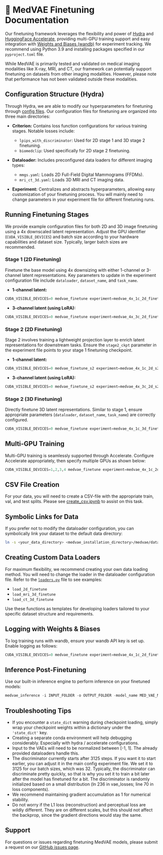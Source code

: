 # 🔧 MedVAE Finetuning Documentation

Our finetuning framework leverages the flexibility and power of [Hydra](https://github.com/facebookresearch/hydra) and [HuggingFace Accelerate](https://github.com/huggingface/accelerate), providing multi-GPU training support and easy integration with [Weights and Biases (wandb)](https://wandb.ai/) for experiment tracking. We recommend using Python 3.9 and installing packages specified in our `pyproject.toml` file.

While MedVAE is primarily tested and validated on medical imaging modalities like X-ray, MRI, and CT, our framework can potentially support finetuning on datasets from other imaging modalities. However, please note that performance has not been validated outside these modalities.

## Configuration Structure (Hydra)

Through Hydra, we are able to modify our hyperparameters for finetuning through [config files](../configs/). Our configuration files for finetuning are organized into three main directories:

- **Criterion:** Contains loss function configurations for various training stages. Notable losses include:

  - `lpips_with_discriminator`: Used for 2D stage 1 and 3D stage 2 finetuning.
  - `biomedclip`: Used specifically for 2D stage 2 finetuning.

- **Dataloader:** Includes preconfigured data loaders for different imaging types:

  - `mmgs.yaml`: Loads 2D Full-Field Digital Mammograms (FFDMs).
  - `mri_ct_3d.yaml`: Loads 3D MRI and CT imaging data.

- **Experiment:** Centralizes and abstracts hyperparameters, allowing easy customization of your finetuning process. You will mainly need to change parameters in your experiment file for different finetuning runs.

## Running Finetuning Stages

We provide example configuration files for both 2D and 3D image finetuning using a 4x downscaled latent representation. Adjust the GPU identifier (`CUDA_VISIBLE_DEVICES`) and batch size according to your hardware capabilities and dataset size. Typically, larger batch sizes are recommended.

### Stage 1 (2D Finetuning)

Finetune the base model using 4x downsizing with either 1-channel or 3-channel latent representations. Key parameters to update in the experiment configuration file include `dataloader`, `dataset_name`, and `task_name`.

- **1-channel latent:**

```python
CUDA_VISIBLE_DEVICES=0 medvae_finetune experiment=medvae_4x_1c_2d_finetuning
```

- **3-channel latent (using LoRA):**

```python
CUDA_VISIBLE_DEVICES=0 medvae_finetune experiment=medvae_4x_3c_2d_finetuning
```

### Stage 2 (2D Finetuning)

Stage 2 involves training a lightweight projection layer to enrich latent representations for downstream tasks. Ensure the `stage2_ckpt` parameter in the experiment file points to your stage 1 finetuning checkpoint.

- **1-channel latent:**

```python
CUDA_VISIBLE_DEVICES=0 medvae_finetune_s2 experiment=medvae_4x_1c_2d_s2_finetuning
```

- **3-channel latent (using LoRA):**

```python
CUDA_VISIBLE_DEVICES=0 medvae_finetune_s2 experiment=medvae_4x_3c_2d_s2_finetuning
```

### Stage 2 (3D Finetuning)

Directly finetune 3D latent representations. Similar to stage 1, ensure appropriate parameters (`dataloader`, `dataset_name`, `task_name`) are correctly configured.

```python
CUDA_VISIBLE_DEVICES=0 medvae_finetune experiment=medvae_4x_1c_3d_finetuning
```

## Multi-GPU Training

Multi-GPU training is seamlessly supported through Accelerate. Configure Accelerate appropriately, then specify multiple GPUs as shown below:

```python
CUDA_VISIBLE_DEVICES=1,2,3,4 medvae_finetune experiment=medvae_4x_1c_2d_finetuning
```

## CSV File Creation

For your data, you will need to create a CSV-file with the appropriate train, val, and test splits. Please see [create_csv.ipynb](create_csv.ipynb) to assist on this task.

## Symbolic Links for Data

If you prefer not to modify the dataloader configuration, you can symbolically link your dataset to the default data directory:

```bash
ln -s <your_data_directory> <medvae_installation_directory>/medvae/data
```

## Creating Custom Data Loaders

For maximum flexibility, we recommend creating your own data loading method. You will need to change the loader in the dataloader configuration file. Refer to the [`loaders.py`](../medvae/utils/loaders.py) file to see examples:

- `load_2d_finetune`
- `load_mri_3d_finetune`
- `load_ct_3d_finetune`

Use these functions as templates for developing loaders tailored to your specific dataset structure and requirements.

## Logging with Weights & Biases

To log training runs with wandb, ensure your wandb API key is set up. Enable logging as follows:

```python
CUDA_VISIBLE_DEVICES=0 medvae_finetune experiment=medvae_4x_1c_2d_finetuning logger=wandb
```

## Inference Post-Finetuning

Use our built-in inference engine to perform inference on your finetuned models:

```python
medvae_inference -i INPUT_FOLDER -o OUTPUT_FOLDER -model_name MED_VAE_MODEL -modality MODALITY -ckpt_path YOUR_CKPT_PATH
```

## Troubleshooting Tips

- If you encounter a `state_dict` warning during checkpoint loading, simply wrap your checkpoint weights within a dictionary under the `'state_dict'` key.
- Creating a separate conda environment will help debugging considerably. Especially with hydra / accelerate configurations.
- Input to the VAEs will need to be normalized between \[-1, 1\]. The already provided dataloaders handle this.
- The discriminator currently starts after 3125 steps. If you want it to start earlier, you can adjust it in the main config experiment file. We set it to 3125 for our batch sizes, which was 32. Typically, the discriminator can discriminate pretty quickly, so that is why you set it to train a bit later after the model has finetuned for a bit. The discriminator is randomly initialized based on a small distribution (ln 236 in vae_losses; line 70 in loss components).
- We recommend maintaining gradient accumulation as 1 for numerical stability.
- Do not worry if the L1 loss (reconstruction) and perceptual loss are wildly different. They are on different scales, but this should not affect the backprop, since the gradient directions would stay the same.

## Support

For questions or issues regarding finetuning MedVAE models, please submit a request on our [GitHub issues page](https://github.com/StanfordMIMI/MedVAE/issues).
